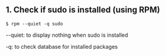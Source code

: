 ## 1. Check if sudo is installed (using RPM)
    $ rpm --quiet -q sudo

  --quiet: to display nothing when sudo is installed
  
  -q: to check database for installed packages
